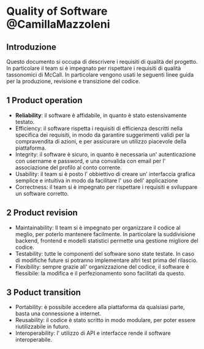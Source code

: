# Quality of Software @CamillaMazzoleni
## Introduzione
Questo documento si occupa di descrivere i requisiti di qualità del progetto. In particolare il team si è impegnato per rispettare i requisiti di qualità tassonomici di McCall. In particolare vengono usati le seguenti linee guida per la produzione, revisione e transizione del codice.

## 1 Product operation
- **Reliability**: il software è affidabile, in quanto è stato estensivamente testato.
- Efficiency: il software rispetta i requisiti di efficienza descritti nella specifica dei requisiti, in modo da garantire suggerimenti validi per la compravendita di azioni, e per assicurare un utilizzo piacevole della piattaforma.
- Integrity: il software è sicuro, in quanto è necessaria un' autenticazione con username e password, e una convalida con email per l' associazione del profilo al conto corrente.
- Usability: il team si è posto l' obbiettivo di creare un' interfaccia grafica semplice e intuitiva in modo da facilitare l' uso dell' applicazione
- Correctness: il team si è impegnato per rispettare i requisiti e sviluppare un software corretto.

## 2 Product revision
- Maintainability: Il team si è impegnato per organizzare il codice al meglio, per poterlo mantenere facilmente. In particolare la suddivisione backend, frontend e modelli statistici permette una gestione migliore del codice.
- Testability: tutte le componenti del software sono state testate. In caso di modifiche future si potranno implementare altri test prima del rilascio.
- Flexibility: sempre grazie all' organizzazione del codice, il software è flessibile: la modifica e il perfezionamento sono facilitati da questo.

## 3 Poduct transition
- Portability: è possibile accedere alla piattaforma da qualsiasi parte, basta una connessione a internet.
- Reusability: il codice è stato scritto in modo modulare,  per poter essere riutilizzabile in futuro.
- Interoperability: l' utilizzo di API e interfacce rende il software interoperabile.
